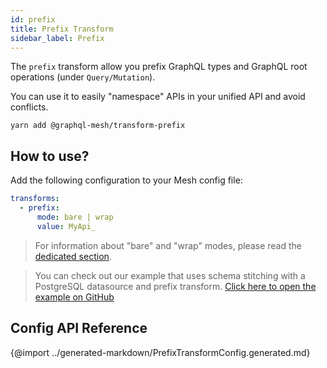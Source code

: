 ```yaml
---
id: prefix
title: Prefix Transform
sidebar_label: Prefix
---
```


The `prefix` transform allow you prefix GraphQL types and GraphQL root operations (under `Query/Mutation`). 

You can use it to easily "namespace" APIs in your unified API and avoid conflicts. 

```
yarn add @graphql-mesh/transform-prefix
```

## How to use?

Add the following configuration to your Mesh config file:

```yml
transforms:
  - prefix:
      mode: bare | wrap
      value: MyApi_
```

> For information about "bare" and "wrap" modes, please read the [dedicated section](/docs/transforms/transforms-introduction#two-different-modes).

> You can check out our example that uses schema stitching with a PostgreSQL datasource and prefix transform.
[Click here to open the example on GitHub](https://github.com/Urigo/graphql-mesh/tree/master/examples/postgres-geodb)

## Config API Reference

{@import ../generated-markdown/PrefixTransformConfig.generated.md}
